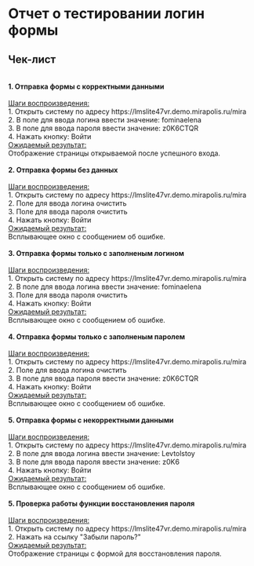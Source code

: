 # Отчет о тестировании логин формы 
## Чек-лист
<br>
<b>1. Отправка формы с корректными данными</b>
<br>
<br>
<u>Шаги воспроизведения:</u><br>
1.	Открыть систему по адресу https://lmslite47vr.demo.mirapolis.ru/mira<br>
2.	В поле для ввода логина ввести значение: fominaelena<br>
3.	В поле для ввода пароля ввести значение: z0K6CTQR<br>
4.	Нажать кнопку: Войти<br>
<u>Ожидаемый результат:</u><br>
Отображение страницы открываемой после успешного входа.<br>
<br>
<b>2. Отправка формы без данных</b>
<br>
<br>
<u>Шаги воспроизведения:</u><br>
1.	Открыть систему по адресу https://lmslite47vr.demo.mirapolis.ru/mira<br>
2.	Поле для ввода логина очистить<br>
3.	Поле для ввода пароля очистить<br>
4.	Нажать кнопку: Войти<br>
<u>Ожидаемый результат:</u><br>
Всплывающее окно с сообщением об ошибке.<br>
<br>
<b>3. Отправка формы только с заполненым логином</b>
<br>
<br>
<u>Шаги воспроизведения:</u><br>
1.	Открыть систему по адресу https://lmslite47vr.demo.mirapolis.ru/mira<br>
2.	В поле для ввода логина ввести значение: fominaelena<br>
3.	Поле для ввода пароля очистить<br>
4.	Нажать кнопку: Войти<br>
<u>Ожидаемый результат:</u><br>
Всплывающее окно с сообщением об ошибке.<br>
<br>
<b>4. Отправка формы только с заполненым паролем</b>
<br>
<br>
<u>Шаги воспроизведения:</u><br>
1.	Открыть систему по адресу https://lmslite47vr.demo.mirapolis.ru/mira<br>
2.	Поле для ввода логина очистить<br>
3.	В поле для ввода пароля ввести значение: z0K6CTQR<br>
4.	Нажать кнопку: Войти<br>
<u>Ожидаемый результат:</u><br>
Всплывающее окно с сообщением об ошибке.<br>
<br>
<b>5. Отправка формы с некорректными данными</b>
<br>
<br>
<u>Шаги воспроизведения:</u><br>
1.	Открыть систему по адресу https://lmslite47vr.demo.mirapolis.ru/mira<br>
2.	В поле для ввода логина ввести значение: Levtolstoy<br>
3.	В поле для ввода пароля ввести значение: z0K6<br>
4.	Нажать кнопку: Войти<br>
<u>Ожидаемый результат:</u><br>
Всплывающее окно с сообщением об ошибке.<br>
<br>
<b>5. Проверка работы функции восстановления пароля</b>
<br>
<br>
<u>Шаги воспроизведения:</u><br>
1.	Открыть систему по адресу https://lmslite47vr.demo.mirapolis.ru/mira<br>
2.	Нажать на ссылку "Забыли пароль?"<br>
<u>Ожидаемый результат:</u><br>
Отображение страницы с формой для восстановления пароля.<br>
<br>
